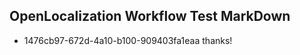 ## OpenLocalization Workflow Test MarkDown
* 1476cb97-672d-4a10-b100-909403fa1eaa thanks!

<!--HONumber=Aug16_HO5-->



